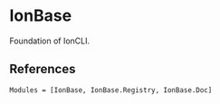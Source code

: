# IonBase

Foundation of IonCLI.

## References

```@autodocs
Modules = [IonBase, IonBase.Registry, IonBase.Doc]
```
